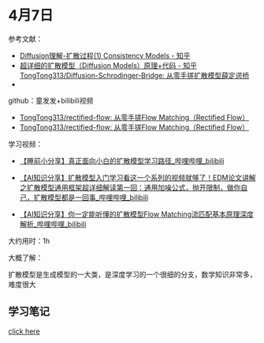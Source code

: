 # 4月7日

参考文献：



- [Diffusion理解-扩散过程(1) Consistency Models - 知乎](https://zhuanlan.zhihu.com/p/8069099812)
- [超详细的扩散模型（Diffusion Models）原理+代码 - 知乎](https://zhuanlan.zhihu.com/p/624221952)[TongTong313/Diffusion-Schrodinger-Bridge: 从零手搓扩散模型薛定谔桥](https://github.com/TongTong313/Diffusion-Schrodinger-Bridge)
- 



github：童发发+bilibili视频

- [TongTong313/rectified-flow: 从零手搓Flow Matching（Rectified Flow）](https://github.com/TongTong313/rectified-flow)
- [TongTong313/rectified-flow: 从零手搓Flow Matching（Rectified Flow）](https://github.com/TongTong313/rectified-flow)





学习视频：

- [【睡前小分享】真正面向小白的扩散模型学习路径_哔哩哔哩_bilibili](https://www.bilibili.com/video/BV15mreYPEbD/?vd_source=46b2ef1f5d3998c3eaf526e0940e3f9f)
- [【AI知识分享】扩散模型入门学习看这一个系列的视频就够了！EDM论文讲解之扩散模型通用框架超详细解读第一回：通用加噪公式，抛开限制，做你自己，扩散模型都是一回事_哔哩哔哩_bilibili](https://www.bilibili.com/video/BV1Uqx3eqEWM/?vd_source=46b2ef1f5d3998c3eaf526e0940e3f9f)

- [【AI知识分享】你一定能听懂的扩散模型Flow Matching流匹配基本原理深度解析_哔哩哔哩_bilibili](https://www.bilibili.com/video/BV1Wv3xeNEds/?vd_source=46b2ef1f5d3998c3eaf526e0940e3f9f)



大约用时：1h



大概了解：

扩散模型是生成模型的一大类，是深度学习的一个很细的分支，数学知识非常多，难度很大







## 学习笔记

[click here](./扩散模型.md)
